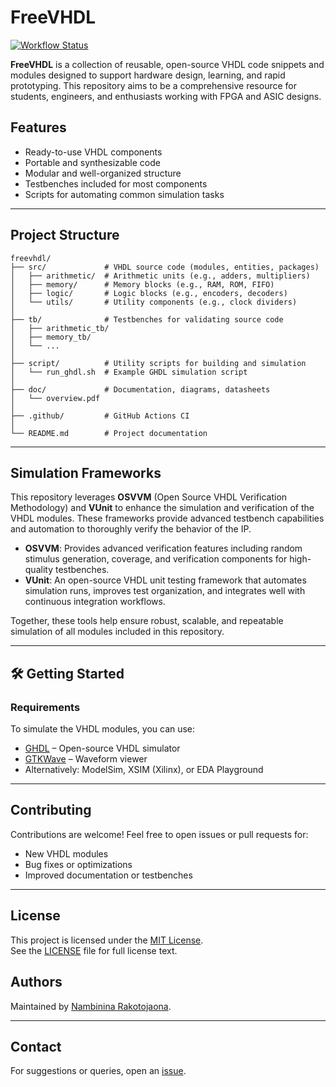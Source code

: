 # FreeVHDL

[![Workflow Status](https://github.com/FPGA-Mada/freevhdl/actions/workflows/your-workflow.yml/badge.svg)](https://github.com/FPGA-Mada/freevhdl/actions)



**FreeVHDL** is a collection of reusable, open-source VHDL code snippets and modules designed to support hardware design, learning, and rapid prototyping. This repository aims to be a comprehensive resource for students, engineers, and enthusiasts working with FPGA and ASIC designs.

## Features

- Ready-to-use VHDL components  
- Portable and synthesizable code  
- Modular and well-organized structure  
- Testbenches included for most components  
- Scripts for automating common simulation tasks  

---

## Project Structure

```
freevhdl/
├── src/             # VHDL source code (modules, entities, packages)
│   ├── arithmetic/  # Arithmetic units (e.g., adders, multipliers)
│   ├── memory/      # Memory blocks (e.g., RAM, ROM, FIFO)
│   ├── logic/       # Logic blocks (e.g., encoders, decoders)
│   └── utils/       # Utility components (e.g., clock dividers)
│
├── tb/              # Testbenches for validating source code
│   ├── arithmetic_tb/
│   ├── memory_tb/
│   └── ...
│
├── script/          # Utility scripts for building and simulation
│   └── run_ghdl.sh  # Example GHDL simulation script
│
├── doc/             # Documentation, diagrams, datasheets
│   └── overview.pdf
│
├── .github/         # GitHub Actions CI 
│
└── README.md        # Project documentation
```

---

## Simulation Frameworks

This repository leverages **OSVVM** (Open Source VHDL Verification Methodology) and **VUnit** to enhance the simulation and verification of the VHDL modules. These frameworks provide advanced testbench capabilities and automation to thoroughly verify the behavior of the IP.

- **OSVVM**: Provides advanced verification features including random stimulus generation, coverage, and verification components for high-quality testbenches.  
- **VUnit**: An open-source VHDL unit testing framework that automates simulation runs, improves test organization, and integrates well with continuous integration workflows.

Together, these tools help ensure robust, scalable, and repeatable simulation of all modules included in this repository.

---

## 🛠️ Getting Started

### Requirements

To simulate the VHDL modules, you can use:

- [GHDL](https://ghdl.github.io/ghdl/) – Open-source VHDL simulator  
- [GTKWave](http://gtkwave.sourceforge.net/) – Waveform viewer  
- Alternatively: ModelSim, XSIM (Xilinx), or EDA Playground  

---

## Contributing

Contributions are welcome! Feel free to open issues or pull requests for:

- New VHDL modules  
- Bug fixes or optimizations  
- Improved documentation or testbenches  

---

## License

This project is licensed under the [MIT License](https://opensource.org/licenses/MIT).  
See the [LICENSE](./LICENSE) file for full license text.


## Authors

Maintained by [Nambinina Rakotojaona](https://github.com/nambhine1).

---

## Contact

For suggestions or queries, open an [issue](https://github.com/nambhine1/freevhdl/issues).
